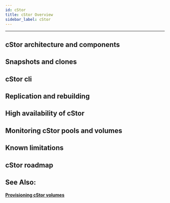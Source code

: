 ```yaml
---
id: cStor
title: cStor Overview
sidebar_label: cStor
---
```


------

## cStor architecture and components

## Snapshots and clones

## cStor cli

## Replication and rebuilding

## High availability of cStor

## Monitoring cStor pools and volumes

## Known limitations

## cStor roadmap



## See Also:

#### [Provisioning cStor volumes](/docs/next/deploycstor.html)



<!-- Hotjar Tracking Code for https://docs.openebs.io -->
<script>
   (function(h,o,t,j,a,r){
       h.hj=h.hj||function(){(h.hj.q=h.hj.q||[]).push(arguments)};
       h._hjSettings={hjid:785693,hjsv:6};
       a=o.getElementsByTagName('head')[0];
       r=o.createElement('script');r.async=1;
       r.src=t+h._hjSettings.hjid+j+h._hjSettings.hjsv;
       a.appendChild(r);
   })(window,document,'https://static.hotjar.com/c/hotjar-','.js?sv=');
</script>

